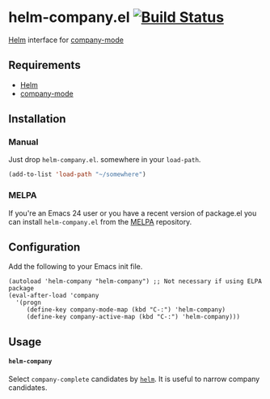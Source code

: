 helm-company.el [![Build Status](https://travis-ci.org/yasuyk/helm-company.png)](https://travis-ci.org/yasuyk/helm-company)
============

[Helm] interface for [company-mode]

## Requirements

- [Helm]
- [company-mode]

## Installation

### Manual

Just drop `helm-company.el`. somewhere in your `load-path`.

```lisp
(add-to-list 'load-path "~/somewhere")
```

### MELPA

If you're an Emacs 24 user or you have a recent version of package.el
you can install `helm-company.el` from the [MELPA](http://melpa.milkbox.net/) repository.

## Configuration

Add the following to your Emacs init file.

    (autoload 'helm-company "helm-company") ;; Not necessary if using ELPA package
    (eval-after-load 'company
      '(progn
         (define-key company-mode-map (kbd "C-:") 'helm-company)
         (define-key company-active-map (kbd "C-:") 'helm-company)))

## Usage

####  `helm-company`

Select `company-complete` candidates by [`helm`][helm].
It is useful to narrow company candidates.

[Helm]:http://emacs-helm.github.io/helm/
[company-mode]:http://company-mode.github.io/

